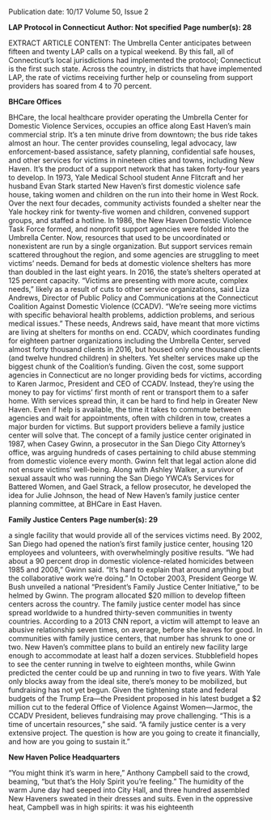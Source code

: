 Publication date: 10/17
Volume 50, Issue 2

**LAP Protocol in Connecticut**
**Author: Not specified**
**Page number(s): 28**

EXTRACT ARTICLE CONTENT:
The Umbrella Center anticipates between fifteen and twenty LAP calls on a typical weekend. By this fall, all of Connecticut’s local jurisdictions had implemented the protocol; Connecticut is the first such state. Across the country, in districts that have implemented LAP, the rate of victims receiving further help or counseling from support providers has soared from 4 to 70 percent.


**BHCare Offices**

BHCare, the local healthcare provider operating the Umbrella Center for Domestic Violence Services, occupies an office along East Haven’s main commercial strip. It’s a ten minute drive from downtown; the bus ride takes almost an hour. The center provides counseling, legal advocacy, law enforcement-based assistance, safety planning, confidential safe houses, and other services for victims in nineteen cities and towns, including New Haven. It’s the product of a support network that has taken forty-four years to develop. In 1973, Yale Medical School student Anne Flitcraft and her husband Evan Stark started New Haven’s first domestic violence safe house, taking women and children on the run into their home in West Rock. Over the next four decades, community activists founded a shelter near the Yale hockey rink for twenty-five women and children, convened support groups, and staffed a hotline. In 1986, the New Haven Domestic Violence Task Force formed, and nonprofit support agencies were folded into the Umbrella Center. Now, resources that used to be uncoordinated or nonexistent are run by a single organization.
But support services remain scattered throughout the region, and some agencies are struggling to meet victims’ needs. Demand for beds at domestic violence shelters has more than doubled in the last eight years. In 2016, the state’s shelters operated at 125 percent capacity. “Victims are presenting with more acute, complex needs,” likely as a result of cuts to other service organizations, said Liza Andrews, Director of Public Policy and Communications at the Connecticut Coalition Against Domestic Violence (CCADV). “We’re seeing more victims with specific behavioral health problems, addiction problems, and serious medical issues.” These needs, Andrews said, have meant that more victims are living at shelters for months on end.
CCADV, which coordinates funding for eighteen partner organizations including the Umbrella Center, served almost forty thousand clients in 2016, but housed only one thousand clients (and twelve hundred children) in shelters. Yet shelter services make up the biggest chunk of the Coalition’s funding. Given the cost, some support agencies in Connecticut are no longer providing beds for victims, according to Karen Jarmoc, President and CEO of CCADV. Instead, they’re using the money to pay for victims’ first month of rent or transport them to a safer home.
With services spread thin, it can be hard to find help in Greater New Haven. Even if help is available, the time it takes to commute between agencies and wait for appointments, often with children in tow, creates a major burden for victims. But support providers believe a family justice center will solve that.
The concept of a family justice center originated in 1987, when Casey Gwinn, a prosecutor in the San Diego City Attorney’s office, was arguing hundreds of cases pertaining to child abuse stemming from domestic violence every month. Gwinn felt that legal action alone did not ensure victims’ well-being. Along with Ashley Walker, a survivor of sexual assault who was running the San Diego YWCA’s Services for Battered Women, and Gael Strack, a fellow prosecutor, he developed the idea for Julie Johnson, the head of New Haven’s family justice center planning committee, at BHCare in East Haven.


**Family Justice Centers**
**Page number(s): 29**

a single facility that would provide all of the services victims need. By 2002, San Diego had opened the nation’s first family justice center, housing 120 employees and volunteers, with overwhelmingly positive results. “We had about a 90 percent drop in domestic violence-related homicides between 1985 and 2008,” Gwinn said. “It’s hard to explain that around anything but the collaborative work we’re doing.”
In October 2003, President George W. Bush unveiled a national “President’s Family Justice Center Initiative,” to be helmed by Gwinn. The program allocated $20 million to develop fifteen centers across the country. The family justice center model has since spread worldwide to a hundred thirty-seven communities in twenty countries. According to a 2013 CNN report, a victim will attempt to leave an abusive relationship seven times, on average, before she leaves for good. In communities with family justice centers, that number has shrunk to one or two.
New Haven’s committee plans to build an entirely new facility large enough to accommodate at least half a dozen services. Stubblefield hopes to see the center running in twelve to eighteen months, while Gwinn predicted the center could be up and running in two to five years. With Yale only blocks away from the ideal site, there’s money to be mobilized, but fundraising has not yet begun.
Given the tightening state and federal budgets of the Trump Era—the President proposed in his latest budget a $2 million cut to the federal Office of Violence Against Women—Jarmoc, the CCADV President, believes fundraising may prove challenging. “This is a time of uncertain resources,” she said. “A family justice center is a very extensive project. The question is how are you going to create it financially, and how are you going to sustain it.”


**New Haven Police Headquarters**

“You might think it’s warm in here,” Anthony Campbell said to the crowd, beaming, “but that’s the Holy Spirit you’re feeling.”
The humidity of the warm June day had seeped into City Hall, and three hundred assembled New Haveners sweated in their dresses and suits. Even in the oppressive heat, Campbell was in high spirits: it was his eighteenth